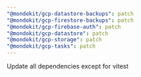```yaml
---
"@mondokit/gcp-datastore-backups": patch
"@mondokit/gcp-firestore-backups": patch
"@mondokit/gcp-firebase-auth": patch
"@mondokit/gcp-datastore": patch
"@mondokit/gcp-storage": patch
"@mondokit/gcp-tasks": patch
---
```


Update all dependencies except for vitest

